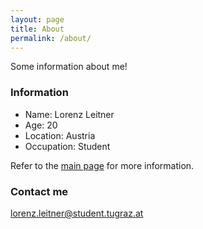 ```yaml
---
layout: page
title: About
permalink: /about/
---
```


Some information about me!

### Information

- Name: Lorenz Leitner
- Age: 20
- Location: Austria
- Occupation: Student

Refer to the [main page](http://lolei.github.io/) for more information.

### Contact me

[lorenz.leitner@student.tugraz.at](mailto:lorenz.leitner@student.tugraz.at)
